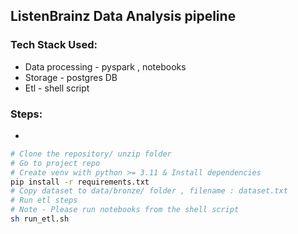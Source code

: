 ## ListenBrainz Data Analysis pipeline

### Tech Stack Used:
- Data processing - pyspark , notebooks
- Storage - postgres DB
- Etl - shell script
### Steps:
- 

```bash
# Clone the repository/ unzip folder
# Go to project repo
# Create venv with python >= 3.11 & Install dependencies
pip install -r requirements.txt
# Copy dataset to data/bronze/ folder , filename : dataset.txt
# Run etl steps
# Note - Please run notebooks from the shell script
sh run_etl.sh
```